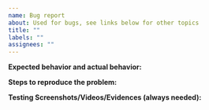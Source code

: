 ```yaml
---
name: Bug report
about: Used for bugs, see links below for other topics
title: ""
labels: ""
assignees: ""
---
```


<!--
Issues should be unique. Check if someone else reported
the issue first, and please don't report duplicates.
Only ONE issue in a report. Don't forget screens or a video.
-->

**Expected behavior and actual behavior:**



**Steps to reproduce the problem:**



**Testing Screenshots/Videos/Evidences (always needed):**
<!-- Drag and drop an image file here to include it directly in the bug report,
     no need to upload it to another site -->



